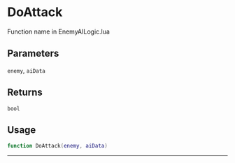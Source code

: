 # DoAttack
Function name in EnemyAILogic.lua
## Parameters
`enemy`, `aiData`
## Returns
`bool`
## Usage
```lua
function DoAttack(enemy, aiData)
```
---
